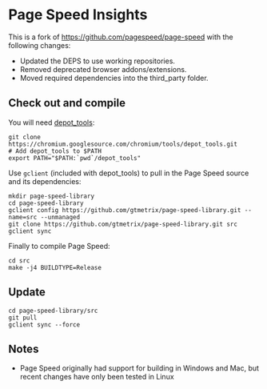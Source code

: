 # Page Speed Insights

This is a fork of https://github.com/pagespeed/page-speed with the following changes:

* Updated the DEPS to use working repositories.
* Removed deprecated browser addons/extensions.
* Moved required dependencies into the third_party folder.

## Check out and compile

You will need [depot_tools](https://www.chromium.org/developers/how-tos/install-depot-tools):
```shell
git clone https://chromium.googlesource.com/chromium/tools/depot_tools.git
# Add depot_tools to $PATH
export PATH="$PATH:`pwd`/depot_tools"
```
Use `gclient` (included with depot_tools) to pull in the Page Speed source and its dependencies:
```shell
mkdir page-speed-library
cd page-speed-library
gclient config https://github.com/gtmetrix/page-speed-library.git --name=src --unmanaged
git clone https://github.com/gtmetrix/page-speed-library.git src
gclient sync
```
Finally to compile Page Speed:
```
cd src
make -j4 BUILDTYPE=Release
```

## Update
```
cd page-speed-library/src
git pull
gclient sync --force
```

## Notes

* Page Speed originally had support for building in Windows and Mac, but recent changes have only been tested in Linux
